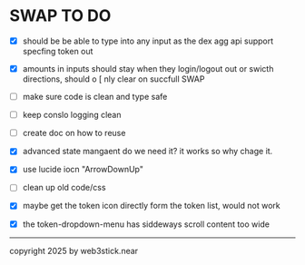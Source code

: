 # SWAP TO DO

- [x] should be be able to type into any input as the dex agg api support specfing token out
- [x] amounts in inputs should stay when they login/logout out or swicth directions, should o [ nly clear on succfull SWAP
- [ ] make sure code is clean and type safe
- [ ] keep conslo logging clean
- [ ] create doc on how to reuse
- [x] advanced state mangaent do we need it? it works so why chage it.
- [x] use lucide iocn "ArrowDownUp"
- [ ] clean up old code/css
- [x] maybe get the token icon directly form the token list, would not work
- [x] the token-dropdown-menu has siddeways scroll content too wide


---

copyright 2025 by web3stick.near